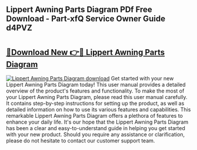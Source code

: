 ## Lippert Awning Parts Diagram PDf Free Download - Part-xfQ Service Owner Guide d4PVZ

# <h2><a href="http://dfm79c1.blite.top/?on=Lippert+Awning+Parts+Diagram">🔗Download New 👉🔴 Lippert Awning Parts Diagram</a></h2>

[![Lippert Awning Parts Diagram download](https://i.imgur.com/lujVjoI.png)](http://dfm79c1.blite.top/?on=Lippert+Awning+Parts+Diagram)
Get started with your new Lippert Awning Parts Diagram today! This user manual provides a detailed overview of the product's features and functionality. To make the most of your Lippert Awning Parts Diagram, please read this user manual carefully. It contains step-by-step instructions for setting up the product, as well as detailed information on how to use its various features and capabilities. This remarkable Lippert Awning Parts Diagram offers a plethora of features to enhance your daily life. It's our hope that the Lippert Awning Parts Diagram has been a clear and easy-to-understand guide in helping you get started with your new product. Should you require any assistance or clarification, please do not hesitate to contact our customer support team.
